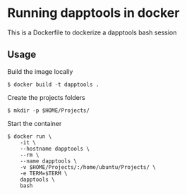 # Running dapptools in docker

This is a Dockerfile to dockerize a dapptools bash session

## Usage

Build the image locally

    $ docker build -t dapptools .

Create the projects folders

    $ mkdir -p $HOME/Projects/

Start the container

    $ docker run \
        -it \
        --hostname dapptools \
        --rm \
        --name dapptools \
        -v $HOME/Projects/:/home/ubuntu/Projects/ \
        -e TERM=$TERM \
        dapptools \
        bash
